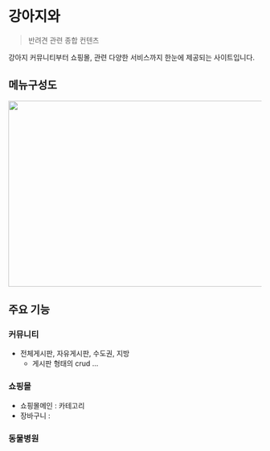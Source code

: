 # 강아지와

> 반려견 관련 종합 컨텐츠

강아지 커뮤니티부터 쇼핑몰, 관련 다양한 서비스까지 한눈에 제공되는 사이트입니다. 

## 메뉴구성도
<img src="https://github.com/Starrain96/withPuppy_Master/assets/51588209/640ea52e-08fe-459d-a865-e140d59d59ea" width="600" height="370"/>

## 주요 기능

### 커뮤니티
- 전체게시판, 자유게시판, 수도권, 지방
  - 게시판 형태의 crud ...

### 쇼핑몰
- 쇼핑몰메인 : 카테고리 
- 장바구니 : 


### 동물병원



